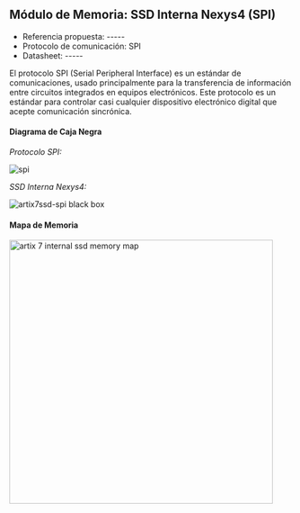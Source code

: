 ## Módulo de Memoria: SSD Interna Nexys4 (SPI)

* Referencia propuesta: -----
* Protocolo de comunicación: SPI
* Datasheet: -----

El protocolo SPI (Serial Peripheral Interface) es un estándar de comunicaciones, usado principalmente para la transferencia de información entre circuitos integrados en equipos electrónicos. Este protocolo es un estándar para controlar casi cualquier dispositivo electrónico digital que acepte comunicación sincrónica.

#### Diagrama de Caja Negra

_Protocolo SPI:_

![spi](https://user-images.githubusercontent.com/24497588/36358379-8ec4442a-14db-11e8-8161-4b1a95441e2c.png)

_SSD Interna Nexys4:_

![artix7ssd-spi black box](https://user-images.githubusercontent.com/24497588/36460811-2cf81466-1688-11e8-98d8-7b795eb11f6c.png)

#### Mapa de Memoria

<img width="469" alt="artix 7 internal ssd memory map" src="https://user-images.githubusercontent.com/24497588/36461037-8439f6c6-1689-11e8-9340-78e8ccb97526.png">
